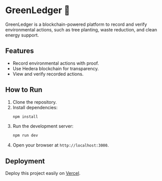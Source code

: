 # GreenLedger 🌱

GreenLedger is a blockchain-powered platform to record and verify environmental actions, such as tree planting, waste reduction, and clean energy support.

## Features
- Record environmental actions with proof.
- Use Hedera blockchain for transparency.
- View and verify recorded actions.

## How to Run
1. Clone the repository.
2. Install dependencies:
   ```bash
   npm install
   ```
3. Run the development server:
   ```bash
   npm run dev
   ```
4. Open your browser at `http://localhost:3000`.

## Deployment
Deploy this project easily on [Vercel](https://vercel.com).
